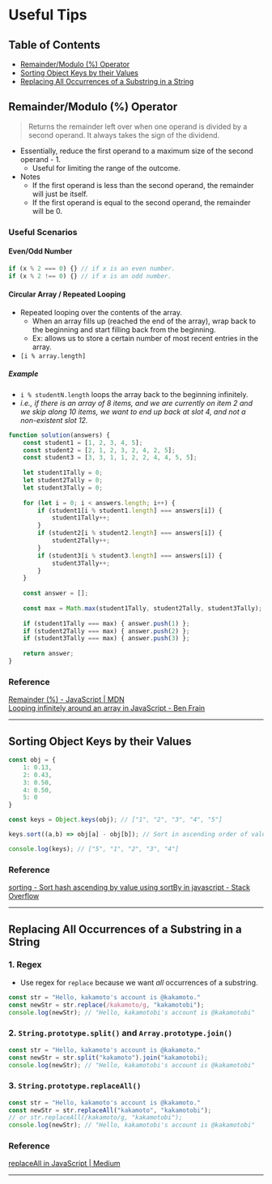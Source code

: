 # Useful Tips

## Table of Contents
- [Remainder/Modulo (%) Operator](#remaindermodulo--operator)
- [Sorting Object Keys by their Values](#sorting-object-keys-by-their-values)
- [Replacing All Occurrences of a Substring in a String](#replacing-all-occurrences-of-a-substring-in-a-string)

## Remainder/Modulo (%) Operator
> Returns the remainder left over when one operand is divided by a second operand. It always takes the sign of the dividend.
- Essentially, reduce the first operand to a maximum size of the second operand - 1.
  - Useful for limiting the range of the outcome.
- Notes
  - If the first operand is less than the second operand, the remainder will just be itself.
  - If the first operand is equal to the second operand, the remainder will be 0.
### Useful Scenarios
#### Even/Odd Number
```js
if (x % 2 === 0) {} // if x is an even number.
if (x % 2 !== 0) {} // if x is an odd number.
```
#### Circular Array / Repeated Looping
- Repeated looping over the contents of the array.
  - When an array fills up (reached the end of the array), wrap back to the beginning and start filling back from the beginning.
  - Ex: allows us to store a certain number of most recent entries in the array.
- `[i % array.length]`
##### Example
- `i % studentN.length` loops the array back to the beginning infinitely.
- *i.e., if there is an array of 8 items, and we are currently on item 2 and we skip along 10 items, we want to end up back at slot 4, and not a non-existent slot 12.*
```js
function solution(answers) {
    const student1 = [1, 2, 3, 4, 5];
    const student2 = [2, 1, 2, 3, 2, 4, 2, 5];
    const student3 = [3, 3, 1, 1, 2, 2, 4, 4, 5, 5];
    
    let student1Tally = 0;
    let student2Tally = 0;
    let student3Tally = 0;
    
    for (let i = 0; i < answers.length; i++) {
        if (student1[i % student1.length] === answers[i]) {
            student1Tally++;
        }
        if (student2[i % student2.length] === answers[i]) {
            student2Tally++;
        }
        if (student3[i % student3.length] === answers[i]) {
            student3Tally++;
        }
    }
    
    const answer = [];
    
    const max = Math.max(student1Tally, student2Tally, student3Tally);
    
    if (student1Tally === max) { answer.push(1) };
    if (student2Tally === max) { answer.push(2) };
    if (student3Tally === max) { answer.push(3) };
    
    return answer;
}
```
### Reference
[Remainder (%) - JavaScript | MDN](https://developer.mozilla.org/en-US/docs/Web/JavaScript/Reference/Operators/Remainder)  
[Looping infinitely around an array in JavaScript - Ben Frain](https://benfrain.com/looping-infinitely-around-an-array-in-javascript/)

---

## Sorting Object Keys by their Values
```js
const obj = {
    1: 0.13,
    2: 0.43,
    3: 0.50,
    4: 0.50,
    5: 0
}

const keys = Object.keys(obj); // ["1", "2", "3", "4", "5"]

keys.sort((a,b) => obj[a] - obj[b]); // Sort in ascending order of values.

console.log(keys); // ["5", "1", "2", "3", "4"]
```
### Reference
[sorting - Sort hash ascending by value using sortBy in javascript - Stack Overflow](https://stackoverflow.com/questions/33572347/sort-hash-ascending-by-value-using-sortby-in-javascript)  

---

## Replacing All Occurrences of a Substring in a String
### 1. Regex
- Use regex for `replace` because we want *all* occurrences of a substring.
```js
const str = "Hello, kakamoto's account is @kakamoto."
const newStr = str.replace(/kakamoto/g, "kakamotobi");
console.log(newStr); // "Hello, kakamotobi's account is @kakamotobi"
```
### 2. `String.prototype.split()` and `Array.prototype.join()`
```js
const str = "Hello, kakamoto's account is @kakamoto."
const newStr = str.split("kakamoto").join("kakamotobi);
console.log(newStr); // "Hello, kakamotobi's account is @kakamotobi"
```
### 3. `String.prototype.replaceAll()`
```js
const str = "Hello, kakamoto's account is @kakamoto."
const newStr = str.replaceAll("kakamoto", "kakamotobi");
// or str.replaceAll(/kakamoto/g, "kakamotobi");
console.log(newStr); // "Hello, kakamotobi's account is @kakamotobi"
```
### Reference
[replaceAll in JavaScript | Medium](https://medium.com/geekculture/replaceall-in-javascript-b61f4e94f028)  

---
